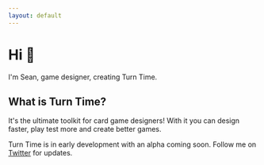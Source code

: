 ```yaml
---
layout: default
---
```


# Hi 👋

I'm Sean, game designer, creating Turn Time.

## What is Turn Time?

It's the ultimate toolkit for card game designers!
With it you can design faster, play test more and create better games.

Turn Time is in early development with an alpha coming soon.
Follow me on [Twitter](https://twitter.com/seanpackham) for updates.
